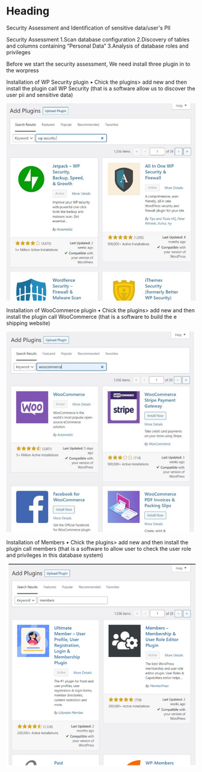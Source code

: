 # Heading
Security Assessment and Identification of sensitive data/user's PII

Security Assessment
1.Scan database configuration
2.Discovery of tables and columns containing “Personal Data” 
3.Analysis of database roles and privileges 

Before we start the security assessment, We need install three plugin in to the worpress

Installation of WP Security plugin
•	Chick the plugins> add new and then install the plugin call WP Security (that is a software allow us to discover the user pii and sensitive data)

![2_1](./assets/2_1.jpg)


Installation of WooCommerce plugin
•	Chick the plugins> add new and then install the plugin call WooCommerce (that is a software to build the e shipping website)

![2_2](./assets/2_2.jpg)

Installation of Members
•	Chick the plugins> add new and then install the plugin call members (that is a software to allow user to check the user role and privileges in this database system)


![2.3](./assets/2_3.jpg)

